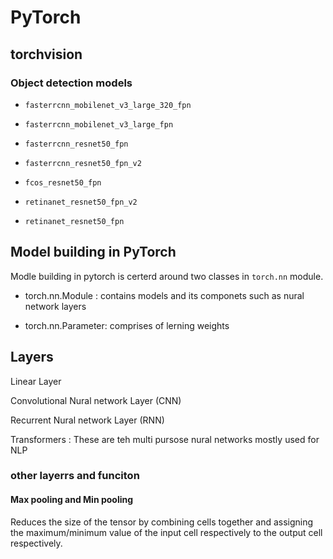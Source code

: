 # PyTorch

## torchvision

### Object detection models

- `fasterrcnn_mobilenet_v3_large_320_fpn`

- `fasterrcnn_mobilenet_v3_large_fpn`

- `fasterrcnn_resnet50_fpn`

- `fasterrcnn_resnet50_fpn_v2`

- `fcos_resnet50_fpn`

- `retinanet_resnet50_fpn_v2`

- `retinanet_resnet50_fpn`

## Model building in PyTorch

Modle building in pytorch is certerd around two classes in `torch.nn` module.

- torch.nn.Module : contains models and its componets such as nural network layers

- torch.nn.Parameter: comprises of lerning weights

## Layers

Linear Layer

Convolutional Nural network Layer (CNN)

Recurrent Nural network Layer (RNN)

Transformers : These are teh multi pursose nural networks mostly used for NLP

### other layerrs and funciton

#### Max pooling and Min pooling

Reduces the size of the tensor by combining cells together and assigning the maximum/minimum value of the input cell respectively to the output cell respectively.
